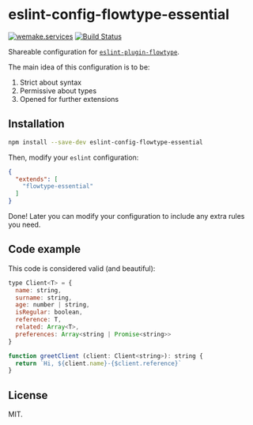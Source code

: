 # eslint-config-flowtype-essential

[![wemake.services](https://img.shields.io/badge/-wemake.services-green.svg?label=%20&logo=data%3Aimage%2Fpng%3Bbase64%2CiVBORw0KGgoAAAANSUhEUgAAABAAAAAQCAMAAAAoLQ9TAAAABGdBTUEAALGPC%2FxhBQAAAAFzUkdCAK7OHOkAAAAbUExURQAAAAAAAAAAAAAAAAAAAAAAAAAAAAAAAP%2F%2F%2F5TvxDIAAAAIdFJOUwAjRA8xXANAL%2Bv0SAAAADNJREFUGNNjYCAIOJjRBdBFWMkVQeGzcHAwksJnAPPZGOGAASzPzAEHEGVsLExQwE7YswCb7AFZSF3bbAAAAABJRU5ErkJggg%3D%3D)](https://wemake.services) [![Build Status](https://travis-ci.org/wemake-services/eslint-config-flowtype-essential.svg?branch=master)](https://travis-ci.org/wemake-services/eslint-config-flowtype-essential)

Shareable configuration for [`eslint-plugin-flowtype`](https://github.com/gajus/eslint-plugin-flowtype).

The main idea of this configuration is to be:

1. Strict about syntax
2. Permissive about types
3. Opened for further extensions


## Installation

```bash
npm install --save-dev eslint-config-flowtype-essential
```

Then, modify your `eslint` configuration:

```json
{
  "extends": [
    "flowtype-essential"
  ]
}
```

Done! Later you can modify your configuration to include any extra rules you need.


## Code example

This code is considered valid (and beautiful):

```js
type Client<T> = {
  name: string,
  surname: string,
  age: number | string,
  isRegular: boolean,
  reference: T,
  related: Array<T>,
  preferences: Array<string | Promise<string>>
}

function greetClient (client: Client<string>): string {
  return `Hi, ${client.name}-{$client.reference}`
}
```


## License

MIT.
